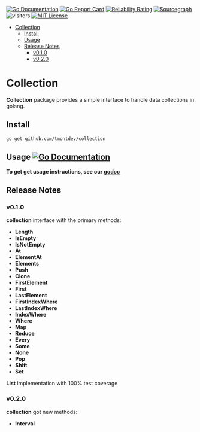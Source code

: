 [![Go Documentation](https://godocs.io/github.com/tmontdev/collection?status.svg)](https://godocs.io/github.com/tmontdev/collection)
[![Go Report Card](https://goreportcard.com/badge/github.com/tmontdev/collection)](https://goreportcard.com/report/github.com/tmontdev/collection)
[![Reliability Rating](https://sonarcloud.io/api/project_badges/measure?project=tmontdev_iterable&metric=reliability_rating)](https://sonarcloud.io/summary/new_code?id=tmontdev_iterable)
[![Sourcegraph](https://sourcegraph.com/github.com/tmontdev/collection/-/badge.svg)](https://sourcegraph.com/github.com/tmontdev/collection?badge)
![visitors](https://visitor-badge.laobi.icu/badge?page_id=tmontdev.collection)
[![MIT License](https://img.shields.io/badge/License-MIT-green.svg)](https://github.com/tmontdev/collection/blob/main/LICENSE)

<!-- TOC -->

- [Collection](#collection)
  - [Install](#install)
  - [Usage](#usage-)
  - [Release Notes](#release-notes)
    - [v0.1.0](#v010)
    - [v0.2.0](#v020)

<!-- TOC -->

# Collection

**Collection** package provides a simple interface to handle data collections in golang.

## Install

```shell
go get github.com/tmontdev/collection
```

## Usage [![Go Documentation](https://godocs.io/github.com/tmontdev/collection?status.svg)](https://godocs.io/github.com/tmontdev/collection)

**To get get usage instructions, see our [godoc](https://godocs.io/github.com/tmontdev/collection)**

## Release Notes

### v0.1.0

**collection** interface with the primary methods:

- **Length**
- **IsEmpty**
- **IsNotEmpty**
- **At**
- **ElementAt**
- **Elements**
- **Push**
- **Clone**
- **FirstElement**
- **First**
- **LastElement**
- **FirstIndexWhere**
- **LastIndexWhere**
- **IndexWhere**
- **Where**
- **Map**
- **Reduce**
- **Every**
- **Some**
- **None**
- **Pop**
- **Shift**
- **Set**

**List** implementation with 100% test coverage

### v0.2.0

**collection** got new methods:

- **Interval**
